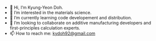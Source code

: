 - 👋 Hi, I’m Kyung-Yeon Doh.
- 👀 I’m interested in the materials science.
- 🌱 I’m currently learning code developement and distribution.
- 💞️ I’m looking to collaborate on additive manufacturing developers and first-principles calculation experts.
- 📫 How to reach me: kydoh92@gmail.com

<!---
kydoh92/kydoh92 is a ✨ special ✨ repository because its `README.md` (this file) appears on your GitHub profile.
You can click the Preview link to take a look at your changes.
--->
